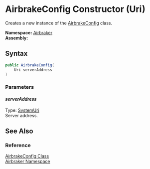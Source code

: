 AirbrakeConfig Constructor (Uri)
================================
Creates a new instance of the [AirbrakeConfig][1] class.

**Namespace:** [Airbraker][2]  
**Assembly:**

Syntax
------

```csharp
public AirbrakeConfig(
	Uri serverAddress
)
```

### Parameters

#### *serverAddress*
Type: [SystemUri][3]  
Server address.


See Also
--------

### Reference
[AirbrakeConfig Class][1]  
[Airbraker Namespace][2]  

[1]: README.md
[2]: ../README.md
[3]: http://msdn.microsoft.com/en-us/library/txt7706a